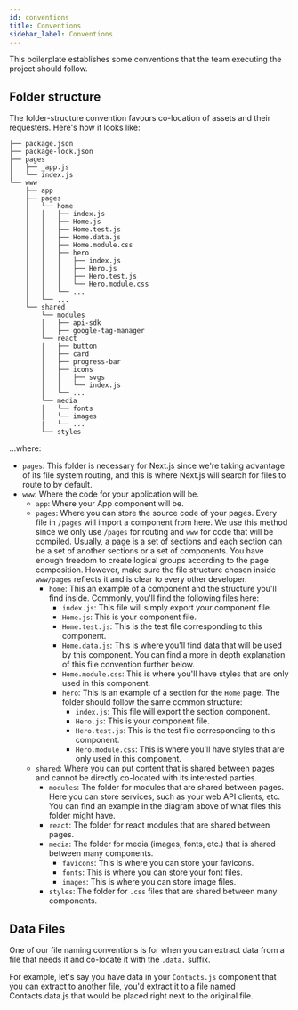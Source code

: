 ```yaml
---
id: conventions
title: Conventions
sidebar_label: Conventions
---
```


This boilerplate establishes some conventions that the team executing the project should follow.

## Folder structure

The folder-structure convention favours co-location of assets and their requesters. Here's how it looks like:

```
├── package.json
├── package-lock.json
├── pages
│   ├── _app.js
│   └── index.js
└── www
    ├── app
    ├── pages
    │   └── home
    │   │   ├── index.js
    │   │   ├── Home.js
    │   │   ├── Home.test.js
    │   │   ├── Home.data.js
    │   │   ├── Home.module.css
    │   │   ├── hero
    │   │   │   ├── index.js
    │   │   │   ├── Hero.js
    │   │   │   ├── Hero.test.js
    │   │   │   └── Hero.module.css
    │   │   └── ...
    │   └── ...
    └── shared
        └── modules
        │   ├── api-sdk
        │   ├── google-tag-manager
        └── react
        │   ├── button
        │   ├── card
        │   ├── progress-bar
        │   ├── icons
        │   │   ├── svgs
        │   │   └── index.js
        │   └── ...
        └── media
        │   └── fonts
        │   └── images
        |   └── ...
        └── styles
```

...where:

- `pages`: This folder is necessary for Next.js since we're taking advantage of its file system routing, and this is where Next.js will search for files to route to by default.
- `www`: Where the code for your application will be.
    - `app`: Where your App component will be.
    - `pages`: Where you can store the source code of your pages. Every file in `/pages` will import a component from here. We use this method since we only use `/pages` for routing and `www` for code that will be compiled. Usually, a page is a set of sections and each section can be a set of another sections or a set of components. You have enough freedom to create logical groups according to the page composition. However, make sure the file structure chosen inside `www/pages` reflects it and is clear to every other developer.
        - `home`: This an example of a component and the structure you'll find inside. Commonly, you'll find the following files here:
            - `index.js`: This file will simply export your component file.
            - `Home.js`: This is your component file.
            - `Home.test.js`: This is the test file corresponding to this component.
            - `Home.data.js`: This is where you'll find data that will be used by this component. You can find a more in depth explanation of this file convention further below.
            - `Home.module.css`: This is where you'll have styles that are only used in this component.
            - `hero`: This is an example of a section for the `Home` page. The folder should follow the same common structure:
            	- `index.js`: This file will export the section component.
            	- `Hero.js`: This is your component file.
            	- `Hero.test.js`: This is the test file corresponding to this component.
            	- `Hero.module.css`: This is where you'll have styles that are only used in this component.
    - `shared`: Where you can put content that is shared between pages and cannot be directly co-located with its interested parties.
        - `modules`: The folder for modules that are shared between pages. Here you can store services, such as your web API clients, etc. You can find an example in the diagram above of what files this folder might have.
        - `react`: The folder for react modules that are shared between pages.
        - `media`: The folder for media (images, fonts, etc.) that is shared between many components.
            - `favicons`: This is where you can store your favicons.
            - `fonts`: This is where you can store your font files.
            - `images`: This is where you can store image files.
        - `styles`:  The folder for `.css` files that are shared between many components.

## Data Files

One of our file naming conventions is for when you can extract data from a file that needs it and co-locate it with the `.data.` suffix.

For example, let's say you have data in your `Contacts.js` component that you can extract to another file, you'd extract it to a file named Contacts.data.js that would be placed right next to the original file.
